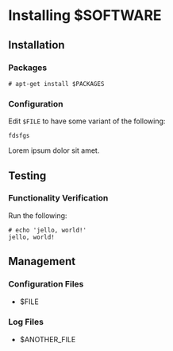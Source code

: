 # Installing $SOFTWARE
## Installation
### Packages
    # apt-get install $PACKAGES

### Configuration
Edit `$FILE` to have some variant of the following:

    fdsfgs

Lorem ipsum dolor sit amet.

## Testing
### Functionality Verification
Run the following:

    # echo 'jello, world!'
    jello, world!

## Management
### Configuration Files
* $FILE

### Log Files
* $ANOTHER_FILE